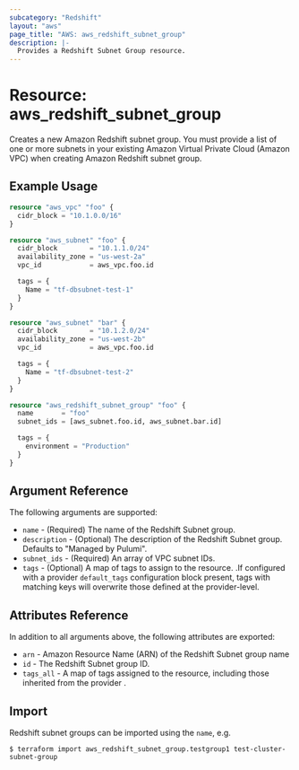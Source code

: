 ```yaml
---
subcategory: "Redshift"
layout: "aws"
page_title: "AWS: aws_redshift_subnet_group"
description: |-
  Provides a Redshift Subnet Group resource.
---
```


# Resource: aws_redshift_subnet_group

Creates a new Amazon Redshift subnet group. You must provide a list of one or more subnets in your existing Amazon Virtual Private Cloud (Amazon VPC) when creating Amazon Redshift subnet group.

## Example Usage

```terraform
resource "aws_vpc" "foo" {
  cidr_block = "10.1.0.0/16"
}

resource "aws_subnet" "foo" {
  cidr_block        = "10.1.1.0/24"
  availability_zone = "us-west-2a"
  vpc_id            = aws_vpc.foo.id

  tags = {
    Name = "tf-dbsubnet-test-1"
  }
}

resource "aws_subnet" "bar" {
  cidr_block        = "10.1.2.0/24"
  availability_zone = "us-west-2b"
  vpc_id            = aws_vpc.foo.id

  tags = {
    Name = "tf-dbsubnet-test-2"
  }
}

resource "aws_redshift_subnet_group" "foo" {
  name       = "foo"
  subnet_ids = [aws_subnet.foo.id, aws_subnet.bar.id]

  tags = {
    environment = "Production"
  }
}
```

## Argument Reference

The following arguments are supported:

* `name` - (Required) The name of the Redshift Subnet group.
* `description` - (Optional) The description of the Redshift Subnet group. Defaults to "Managed by Pulumi".
* `subnet_ids` - (Required) An array of VPC subnet IDs.
* `tags` - (Optional) A map of tags to assign to the resource. .If configured with a provider `default_tags` configuration block present, tags with matching keys will overwrite those defined at the provider-level.

## Attributes Reference

In addition to all arguments above, the following attributes are exported:

* `arn` - Amazon Resource Name (ARN) of the Redshift Subnet group name
* `id` - The Redshift Subnet group ID.
* `tags_all` - A map of tags assigned to the resource, including those inherited from the provider .

## Import

Redshift subnet groups can be imported using the `name`, e.g.

```
$ terraform import aws_redshift_subnet_group.testgroup1 test-cluster-subnet-group
```
